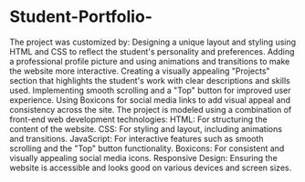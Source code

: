 # Student-Portfolio-
The project was customized by:
Designing a unique layout and styling using HTML and CSS to reflect the student's personality and preferences.
Adding a professional profile picture and using animations and transitions to make the website more interactive.
Creating a visually appealing "Projects" section that highlights the student's work with clear descriptions and skills used.
Implementing smooth scrolling and a "Top" button for improved user experience.
Using Boxicons for social media links to add visual appeal and consistency across the site.
The project is modeled using a combination 
of front-end web development technologies:
HTML: For structuring the content of the website.
CSS: For styling and layout, including animations and transitions.
JavaScript: For interactive features such as smooth scrolling and the "Top" button functionality.
Boxicons: For consistent and visually appealing social media icons.
Responsive Design: Ensuring the website is accessible and looks good on various devices and screen sizes.
